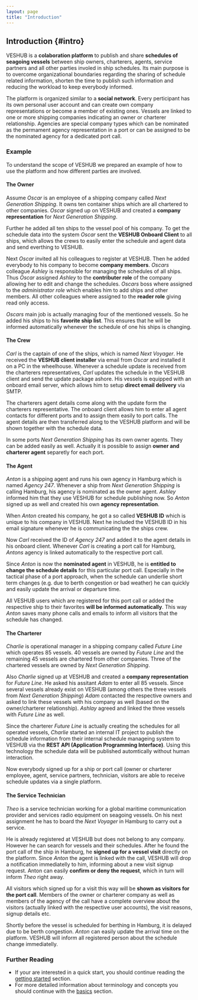 ```yaml
---
layout: page
title: "Introduction"
---
```


## Introduction {#intro}

VESHUB is a **colaboration platform** to publish and share **schedules of seagoing vessels** between ship owners, charterers, agents, service partners and all other parties involed in ship schedules. Its main purpose is to overcome organizational boundaries regarding the sharing of schedule related information, shorten the time to publish such information and reducing the workload to keep everybody informed. 

The platform is organized similar to a **social network**. Every perticipant has its own personal user account and can create own company representations or become a member of existing ones. Vessels are linked to one or more shipping companies indicating an owner or charterer relationship. Agencies are special company types which can be nominated as the permament agency representation in a port or can be assigned to be the nominated agency for a dedicated port call. 

### Example
To understand the scope of VESHUB we prepared an example of how to use the platform and how different parties are involved.

#### The Owner
Assume *Oscar* is an employee of a shipping company called *Next Generation Shipping*. It owns ten container ships which are all chartered to other companies. *Oscar* signed up on VESHUB and created a **company representation** for *Next Generation Shipping*. 

Further he added all ten ships to the vessel pool of his company. To get the schedule data into the system *Oscar* sent the **VESHUB Onboard Client** to all ships, which allows the crews to easily enter the schedule and agent data and send everthing to VESHUB.

Next *Oscar* invited all his colleagues to register at VESHUB. Then he added everybody to his company to become **company members**. *Oscars* colleague *Ashley* is responsible for managing the schedules of all ships. Thus *Oscar* assigned *Ashley* to the **contributer role** of the company allowing her to edit and change the schedules. *Oscars* boss where assigned to the *administrator role* which enables him to add ships and other members. All other colleagues where assigned to the **reader role** giving read only access.

*Oscars* main job is actually managing four of the mentioned vessels. So he added his ships to his **favorite ship list**. This ensures that he will be informed automatically whenever the schedule of one his ships is changing.

#### The Crew
*Carl* is the captain of one of the ships, which is named *Next Voyager*. He received the **VESHUB client installer** via email from *Oscar* and installed it on a PC in the wheelhouse. Whenever a schedule update is received from the charterers representatives, *Carl* updates the schedule in the VESHUB client and send the update package ashore. His vessels is equipped with an onboard email server, which allows him to setup **direct email delivery** via SMTP.

The charterers agent details come along with the update form the charterers representative. The onboard client allows him to enter all agent contacts for different ports and to assign them easily to port calls. The agent details are then transferred along to the VESHUB platform and will be shown together with the schedule data.

In some ports *Next Generation Shipping* has its own owner agents. They can be added easily as well. Actually it is possible to assign **owner and charterer agent** separetly for each port.

#### The Agent
*Anton* is a shipping agent and runs his own agency in Hamburg which is named *Agency 247*. Whenever a ship from *Next Generation Shipping* is calling Hamburg, his agency is nominated as the owner agent. *Ashley* informed him that they use VESHUB for schedule publishing now. So *Anton* signed up as well and created his own **agency representation**. 

When *Anton* created his company, he got a so called **VESHUB ID** which is unique to his company in VESHUB. Next he included the VESHUB ID in his email signature whenever he is communicating the the ships crew. 

Now *Carl* received the ID of *Agency 247* and added it to the agent details in his onboard client. Whenever *Carl* is creating a port call for Hamburg, *Antons* agency is linked automatically to the respective port call.

Since *Anton* is now the **nominated agent** in VESHUB, he is **entitled to change the schedule details** for this particular port call. Especially in the tactical phase of a port approach, when the schedule can underlie short term changes (e.g. due to berth congestion or bad weather) he can quickly and easily update the arrival or departure time.

All VESHUB users which are registered for this port call or added the respective ship to their favorites **will be informed automatically**. This way *Anton* saves many phone calls and emails to inform all visitors that the schedule has changed.

#### The Charterer
*Charlie* is operational manager in a shipping company called *Future Line* which operates 85 vessels. 40 vessels are owned by *Future Line* and the remaining 45 vessels are chartered from other companies. Three of the chartered vessels are owned by *Next Generation Shipping*.

Also *Charlie* signed up at VESHUB and created a **company representation** for *Future Line*. He asked his assitant *Adam* to enter all 85 vessels. Since several vessels already exist on VESHUB (among others the three vessels from *Next Generation Shipping*) *Adam* contacted the respective owners and asked to link these vessels with his company as well (based on the owner/charterer relationship). *Ashlay* agreed and linked the three vessels with *Future Line* as well.

Since the charterer *Future Line* is actually creating the schedules for all operated vessels, *Charlie* started an internal IT project to publish the schedule information from their internal schedule manageing system to VESHUB via the **REST API (Application Programming Interface)**. Using this technology the schedule data will be published automtically without human interaction.

Now everybody signed up for a ship or port call (owner or charterer employee, agent, service partners, technician, visitors are able to receive schedule updates via a single platform.

#### The Service Technician
*Theo* is a service technician working for a global maritime communication provider and services radio equipment on seagoing vessels. On his next assignment he has to board the *Next Voyager* in Hamburg to carry out a service.

He is already registered at VESHUB but does not belong to any company. However he can search for vessels and their schedules. After he found the port call of the ship in Hamburg, he **signed up for a vessel visit** directly on the platform. Since *Anton* the agent is linked with the call, VESHUB will drop a notification immediatelly to him, informing about a new visit signup request. Anton can easily **confirm or deny the request**, which in turn will inform *Theo* right away.

All visitors which signed up for a visit this way will be **shown as visitors for the port call**. Members of the owner or charterer company as well as members of the agency of the call have a complete overview about the visitors (actually linked with the respective user accounts), the visit reasons, signup details etc.

Shortly before the vessel is scheduled for berthing in Hamburg, it is delayed due to be berth congestion. *Anton* can easily update the arrival time on the platform. VESHUB will inform all registered person about the schedule change immediatelly.

### Further Reading
- If your are interested in a quick start, you should continue reading the [getting started](/content/getting-started/) section.
- For more detailed information about terminology and concepts you should continue with the [basics](/content/basics/) section.